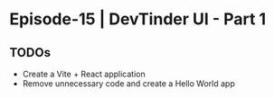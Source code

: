# Episode-15 | DevTinder UI - Part 1

## TODOs

- Create a Vite + React application
- Remove unnecessary code and create a Hello World app
